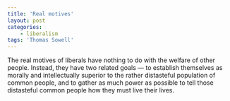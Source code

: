 ```yaml
---
title: 'Real motives'
layout: post
categories:
    - liberalism
tags: 'Thomas Sowell'
---
```


The real motives of liberals have nothing to do with the welfare of other people. Instead, they have two related goals — to establish themselves as morally and intellectually superior to the rather distasteful population of common people, and to gather as much power as possible to tell those distasteful common people how they must live their lives.
